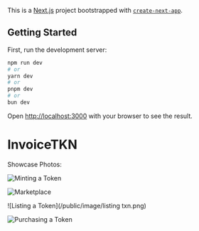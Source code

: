 This is a [Next.js](https://nextjs.org) project bootstrapped with [`create-next-app`](https://nextjs.org/docs/app/api-reference/cli/create-next-app).

## Getting Started

First, run the development server:

```bash
npm run dev
# or
yarn dev
# or
pnpm dev
# or
bun dev
```

Open [http://localhost:3000](http://localhost:3000) with your browser to see the result.


# InvoiceTKN

Showcase Photos:

![Minting a Token](/public/image/minting.png)

![Marketplace](/public/image/marketplace.png)

![Listing a Token](/public/image/listing txn.png)

![Purchasing a Token](/public/image/purchasing.png)